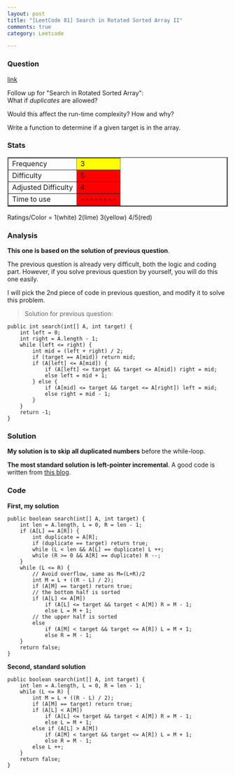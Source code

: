 ```yaml
---
layout: post
title: "[LeetCode 81] Search in Rotated Sorted Array II"
comments: true
category: Leetcode

---
```



### Question 
[link](https://oj.leetcode.com/problems/search-in-rotated-sorted-array-ii/)

<div class="question-content">
            <p></p><p>Follow up for "Search in Rotated Sorted Array":<br>
What if <i>duplicates</i> are allowed?</p>

<p>Would this affect the run-time complexity? How and why?</p>

<p>Write a function to determine if a given target is in the array.</p><p></p>
          </div>

### Stats
<table border="2">
	<tr>
		<td>Frequency</td>
		<td bgcolor="yellow">3</td>
	</tr>
	<tr>
		<td>Difficulty</td>
		<td bgcolor="red">5</td>
	</tr>
	<tr>
		<td>Adjusted Difficulty</td>
		<td bgcolor="red">4</td>
	</tr>
	<tr>
		<td>Time to use</td>
		<td bgcolor="red">--------</td>
	</tr>
</table>

Ratings/Color = 1(white) 2(lime) 3(yellow) 4/5(red)

### Analysis

__This one is based on the solution of previous question__. 

The previous question is already very difficult, both the logic and coding part. However, if you solve previous question by yourself, you will do this one easily. 

I will pick the 2nd piece of code in previous question, and modify it to solve this problem. 

> Solution for previous question:


    public int search(int[] A, int target) {
        int left = 0;
        int right = A.length - 1;
        while (left <= right) {
            int mid = (left + right) / 2;
            if (target == A[mid]) return mid;
            if (A[left] <= A[mid]) {
                if (A[left] <= target && target <= A[mid]) right = mid;
                else left = mid + 1;
            } else {
                if (A[mid] <= target && target <= A[right]) left = mid;
                else right = mid - 1;
            }
        }
        return -1;
    }


### Solution

__My solution is to skip all duplicated numbers__ before the while-loop. 

__The most standard solution is left-pointer incremental__. A good code is written from [this blog](http://www.cnblogs.com/feiling/p/3231196.html).

### Code

__First, my solution__

    public boolean search(int[] A, int target) {
        int len = A.length, L = 0, R = len - 1;
        if (A[L] == A[R]) {
            int duplicate = A[R];
            if (duplicate == target) return true;
            while (L < len && A[L] == duplicate) L ++;
            while (R >= 0 && A[R] == duplicate) R --;
        }
        while (L <= R) {
            // Avoid overflow, same as M=(L+R)/2
            int M = L + ((R - L) / 2);
            if (A[M] == target) return true;
            // the bottom half is sorted
            if (A[L] <= A[M])
                if (A[L] <= target && target < A[M]) R = M - 1;
                else L = M + 1;
            // the upper half is sorted
            else 
                if (A[M] < target && target <= A[R]) L = M + 1;
                else R = M - 1;
        }
        return false;
    }

__Second, standard solution__

    public boolean search(int[] A, int target) {
        int len = A.length, L = 0, R = len - 1;
        while (L <= R) {
            int M = L + ((R - L) / 2);
            if (A[M] == target) return true;
            if (A[L] < A[M])
                if (A[L] <= target && target < A[M]) R = M - 1;
                else L = M + 1;
            else if (A[L] > A[M])
                if (A[M] < target && target <= A[R]) L = M + 1;
                else R = M - 1;
            else L ++;
        }
        return false;
    }